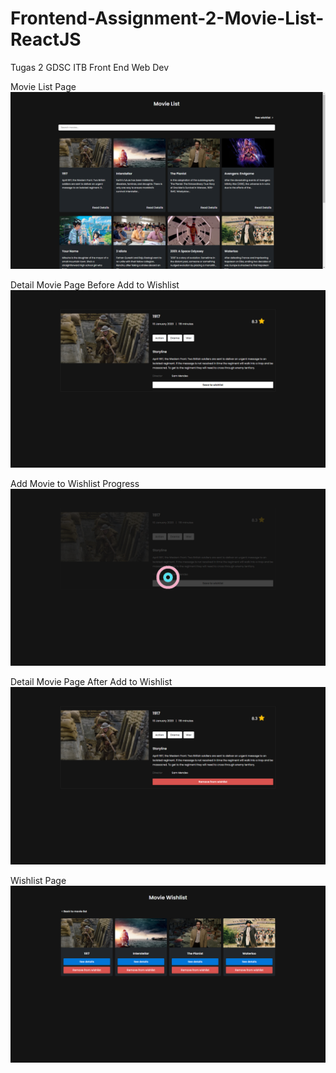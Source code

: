 # Frontend-Assignment-2-Movie-List-ReactJS
 Tugas 2 GDSC ITB Front End Web Dev

Movie List Page
![Halaman Daftar Movie](screenshots/List.png)

Detail Movie Page Before Add to Wishlist
![Halaman Detail Movie Before Add](screenshots/Detail1.png)

Add Movie to Wishlist Progress
![Add Progress](screenshots/Progress.png)

Detail Movie Page After Add to Wishlist
![Halaman Detail Movie After Add](screenshots/Detail2.png)

Wishlist Page
![Halaman Wishlist](screenshots/Wishlist.png)